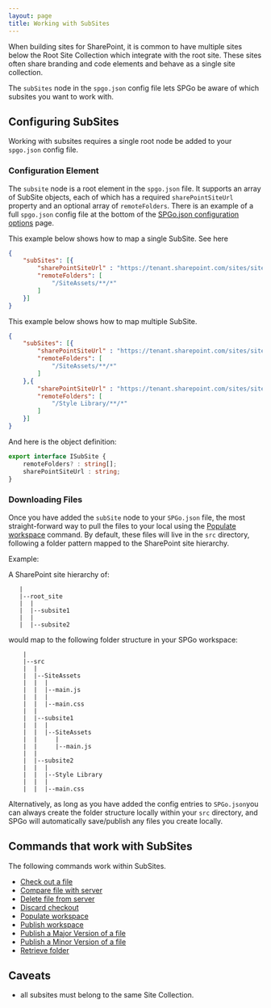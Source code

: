 ```yaml
---
layout: page
title: Working with SubSites
---
```


When building sites for SharePoint, it is common to have multiple sites below the Root Site Collection which integrate with the root site. These sites often share branding and code elements and behave as a single site collection.

The `subSites` node in the `spgo.json` config file lets SPGo be aware of which subsites you want to work with.

## Configuring SubSites

Working with subsites requires a single root node be added to your `spgo.json` config file.

### Configuration Element

The `subsite` node is a root element in the `spgo.json` file. It supports an array of SubSite objects, each of which has a required `sharePointSiteUrl` property and an optional array of `remoteFolders`. There is an example of a full `spgo.json` config file at the bottom of the [SPGo.json configuration options](/spgo/general/config-options#example) page.

This example below shows how to map a single SubSite. See here

``` json
{
    "subSites": [{
        "sharePointSiteUrl" : "https://tenant.sharepoint.com/sites/site/subsite1",
        "remoteFolders": [
            "/SiteAssets/**/*"
        ]
    }]
}
```

This example below shows how to map multiple SubSite.

``` json
{
    "subSites": [{
        "sharePointSiteUrl" : "https://tenant.sharepoint.com/sites/site/subsite1",
        "remoteFolders": [
            "/SiteAssets/**/*"
        ]
    },{
        "sharePointSiteUrl" : "https://tenant.sharepoint.com/sites/site/subsite2",
        "remoteFolders": [
            "/Style Library/**/*"
        ]
    }]
}
```

And here is the object definition:

``` typescript
export interface ISubSite {
    remoteFolders? : string[];
    sharePointSiteUrl : string;
}
```

### Downloading Files

Once you have added the `subSite` node to your `SPGo.json` file, the most straight-forward way to pull the files to your local using the [Populate workspace](/spgo/commands/populate-workspace) command. By default, these files will live in the `src` directory, following a folder pattern mapped to the SharePoint site hierarchy.

Example:

A SharePoint site hierarchy of:

```ascii
   |
   |--root_site
   |  |
   |  |--subsite1
   |  |
   |  |--subsite2
```

would map to the following folder structure in your SPGo workspace:

```ascii
    |
    |--src
    |  |
    |  |--SiteAssets
    |  |  |
    |  |  |--main.js
    |  |  |
    |  |  |--main.css
    |  |
    |  |--subsite1
    |  |  |
    |  |  |--SiteAssets
    |  |     |
    |  |     |--main.js
    |  |
    |  |--subsite2
    |  |  |
    |  |  |--Style Library
    |  |  |
    |  |  |--main.css
```

Alternatively, as long as you have added the config entries to `SPGo.json`you can always create the folder structure locally within your `src` directory, and SPGo will automatically save/publish any files you create locally.

## Commands that work with SubSites

The following commands work within SubSites.

* [Check out a file](/spgo/commands/check-out-file)
* [Compare file with server](/spgo/commands/compare-with-server)
* [Delete file from server](/spgo/commands/delete-file)
* [Discard checkout](/spgo/commands/discard-checkout)
* [Populate workspace](/spgo/commands/populate-workspace)
* [Publish workspace](/spgo/commands/publish-workspace)
* [Publish a Major Version of a file](/spgo/commands/publish-major-file)
* [Publish a Minor Version of a file](/spgo/commands/publish-minor-file)
* [Retrieve folder](/spgo/commands/retrieve-folder)

## Caveats

* all subsites must belong to the same Site Collection.
